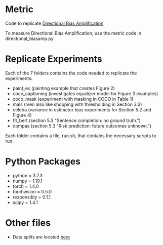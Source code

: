 # Metric
Code to replicate [Directional Bias Amplification](https://arxiv.org/abs/2102.12594)

To measure Directional Bias Amplification, use the metric code in directional_biasamp.py

# Replicate Experiments
Each of the 7 folders contains the code needed to replicate the experiments: 
- paint_ex (painting example that creates Figure 2)
- coco_captioning (investigates equalizer model for Figure 3 examples)
- coco_mask (experiment with masking in COCO in Table 1)
- mals (men also like shopping with thresholding in Section 3.3)
- celeba (variance in estimator bias experiments for Section 5.2 and Figure 4)
- fit_bert (section 5.3 "Sentence completion: no ground truth.")
- compas (section 5.3 "Risk prediction: future outcomes unknown.")

Each folder contains a file, run.sh, that contains the necessary scripts to run.

# Python Packages
- python = 3.7.3
- numpy = 1.19.1
- torch = 1.4.0
- torchvision = 0.5.0
- responsibly = 0.1.1
- scipy = 1.4.1

# Other files
- Data splits are located [here](https://github.com/uclanlp/reducingbias/tree/master/data/COCO)
